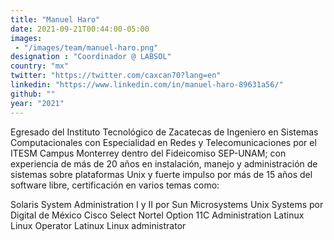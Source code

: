 ```yaml
---
title: "Manuel Haro"
date: 2021-09-21T00:44:00-05:00
images:
 - "/images/team/manuel-haro.png"
designation : "Coordinador @ LABSOL"
country: "mx"
twitter: "https://twitter.com/caxcan70?lang=en"
linkedin: "https://www.linkedin.com/in/manuel-haro-89631a56/"
github: ""
year: "2021"
---
```


Egresado del Instituto Tecnológico de Zacatecas de Ingeniero en Sistemas Computacionales con Especialidad en Redes y Telecomunicaciones por el ITESM Campus Monterrey dentro del Fideicomiso SEP-UNAM; con experiencia de más de 20 años en instalación, manejo y administración de sistemas sobre plataformas Unix y fuerte impulso por más de 15 años del software libre, certificación en varios temas como:

Solaris System Administration I y II por Sun Microsystems
Unix Systems por Digital de México
Cisco Select
Nortel Option 11C Administration
Latinux Linux Operator
Latinux Linux administrator 